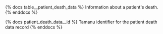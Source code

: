 {% docs table__patient_death_data %}
Information about a patient's death.
{% enddocs %}

{% docs patient_death_data__id %}
Tamanu identifier for the patient death data record
{% enddocs %}
